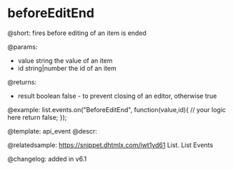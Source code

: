 beforeEditEnd
=============

@short: fires before editing of an item is ended
	
@params:
- value		string		the value of an item
- id		string|number		the id of an item

@returns:
- result	boolean		false - to prevent closing of an editor, otherwise true

@example:
list.events.on("BeforeEditEnd", function(value,id){
	// your logic here
    return false;
});


@template:	api_event
@descr:


	

@relatedsample:
https://snippet.dhtmlx.com/iwt1yd61	List. List Events

@changelog: added in v6.1

